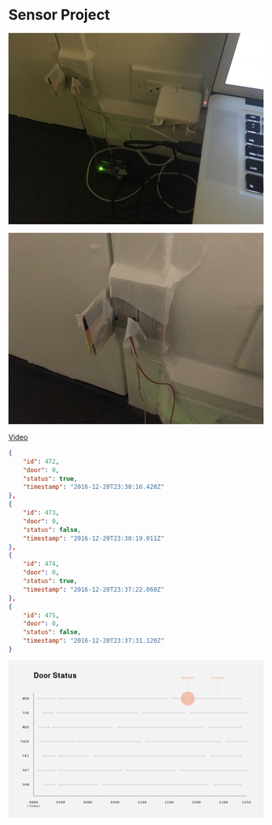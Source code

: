 # Sensor Project

![](image-1.jpg)

![](image-2.jpg)

[Video](https://vimeo.com/196513059)

```json
{
    "id": 472,
    "door": 0,
    "status": true,
    "timestamp": "2016-12-20T23:30:16.428Z"
},
{
    "id": 473,
    "door": 0,
    "status": false,
    "timestamp": "2016-12-20T23:30:19.011Z"
},
{
    "id": 474,
    "door": 0,
    "status": true,
    "timestamp": "2016-12-20T23:37:22.860Z"
},
{
    "id": 475,
    "door": 0,
    "status": false,
    "timestamp": "2016-12-20T23:37:31.120Z"
}
```
![](graph-1.png)

